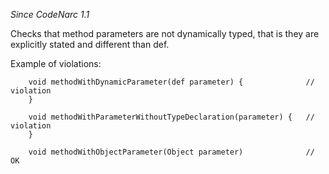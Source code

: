 
*Since CodeNarc 1.1*

Checks that method parameters are not dynamically typed, that is they are explicitly stated and different than def.

Example of violations:

```
    void methodWithDynamicParameter(def parameter) {              // violation
    }

    void methodWithParameterWithoutTypeDeclaration(parameter) {   // violation
    }

    void methodWithObjectParameter(Object parameter)              // OK
```

